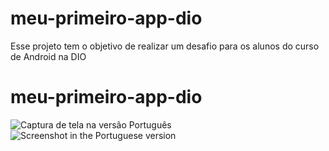 # meu-primeiro-app-dio
Esse projeto tem o objetivo de realizar um desafio para os alunos do curso de Android na DIO


# meu-primeiro-app-dio
![Captura de tela na versão Português](https://github.com/cristianoceke/meu-primeiro-app-dio/assets/67923297/11d61a36-4301-4683-b049-01795c04f1fd)
![Screenshot in the Portuguese version](https://github.com/cristianoceke/meu-primeiro-app-dio/assets/67923297/d494d068-17a8-43cc-b144-f67f743a0576)

